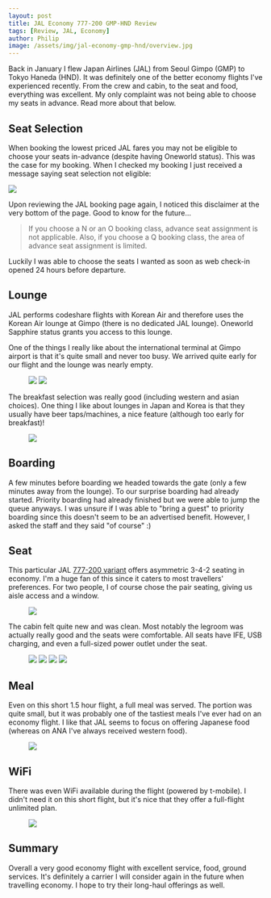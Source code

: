 ```yaml
---
layout: post
title: JAL Economy 777-200 GMP-HND Review
tags: [Review, JAL, Economy]
author: Philip
image: /assets/img/jal-economy-gmp-hnd/overview.jpg
---
```


Back in January I flew Japan Airlines (JAL) from Seoul Gimpo (GMP) to Tokyo Haneda (HND). It was definitely one of the better economy flights I've experienced recently. From the crew and cabin, to the seat and food, everything was excellent. My only complaint was not being able to choose my seats in advance. Read more about that below.

## Seat Selection
When booking the lowest priced JAL fares you may not be eligible to choose your seats in-advance (despite having Oneworld status). This was the case for my booking. When I checked my booking I just received a message saying seat selection not eligible:

<img src="/assets/img/jal-economy-gmp-hnd/seatselection.png" />

Upon reviewing the JAL booking page again, I noticed this disclaimer at the very bottom of the page. Good to know for the future...

> If you choose a N or an O booking class, advance seat assignment is not applicable. Also, if you choose a Q booking class, the area of advance seat assignment is limited.

Luckily I was able to choose the seats I wanted as soon as web check-in opened 24 hours before departure.

## Lounge
JAL performs codeshare flights with Korean Air and therefore uses the Korean Air lounge at Gimpo (there is no dedicated JAL lounge). Oneworld Sapphire status grants you access to this lounge.

One of the things I really like about the international terminal at Gimpo airport is that it's quite small and never too busy. We arrived quite early for our flight and the lounge was nearly empty.

<figure>
<img src="/assets/img/jal-economy-gmp-hnd/lounge-seating.jpg" />
<img src="/assets/img/jal-economy-gmp-hnd/lounge-seating2.jpg" />
</figure>

The breakfast selection was really good (including western and asian choices). One thing I like about lounges in Japan and Korea is that they usually have beer taps/machines, a nice feature (although too early for breakfast)!

<figure>
<img src="/assets/img/jal-economy-gmp-hnd/lounge-beer.jpg" />
</figure>

## Boarding
A few minutes before boarding we headed towards the gate (only a few minutes away from the lounge). To our surprise boarding had already started. Priority boarding had already finished but we were able to jump the queue anyways. I was unsure if I was able to "bring a guest" to priority boarding since this doesn't seem to be an advertised benefit. However, I asked the staff and they said "of course" :)

## Seat
This particular JAL [777-200 variant](https://www.seatguru.com/airlines/Japan_Airlines/Japan_Airlines_Boeing_777-200ER_D.php) offers asymmetric 3-4-2 seating in economy. I'm a huge fan of this since it caters to most travellers' preferences. For two people, I of course chose the pair seating, giving us aisle access and a window.

<figure>
<a href="https://www.seatguru.com/airlines/Japan_Airlines/Japan_Airlines_Boeing_777-200ER_D.php">
  <img src="/assets/img/jal-economy-gmp-hnd/seatguru.png" class="outline" />
</a>
</figure>

The cabin felt quite new and was clean. Most notably the legroom was actually really good and the seats were comfortable. All seats have IFE, USB charging, and even a full-sized power outlet under the seat.

<figure>
<img src="/assets/img/jal-economy-gmp-hnd/seat.jpg" class="half" />
<img src="/assets/img/jal-economy-gmp-hnd/ife.jpg" class="half" />
<img src="/assets/img/jal-economy-gmp-hnd/window1.jpg" class="half" />
<img src="/assets/img/jal-economy-gmp-hnd/window2.jpg" class="half" />
</figure>

## Meal
Even on this short 1.5 hour flight, a full meal was served. The portion was quite small, but it was probably one of the tastiest meals I've ever had on an economy flight. I like that JAL seems to focus on offering Japanese food (whereas on ANA I've always received western food).

<figure>
<img src="/assets/img/jal-economy-gmp-hnd/meal.jpg" />
</figure>

## WiFi
There was even WiFi available during the flight (powered by t-mobile). I didn't need it on this short flight, but it's nice that they offer a full-flight unlimited plan.

<figure>
<img src="/assets/img/jal-economy-gmp-hnd/wifi.jpg" class="outline" />
</figure>

## Summary
Overall a very good economy flight with excellent service, food, ground services. It's definitely a carrier I will consider again in the future when travelling economy. I hope to try their long-haul offerings as well.
